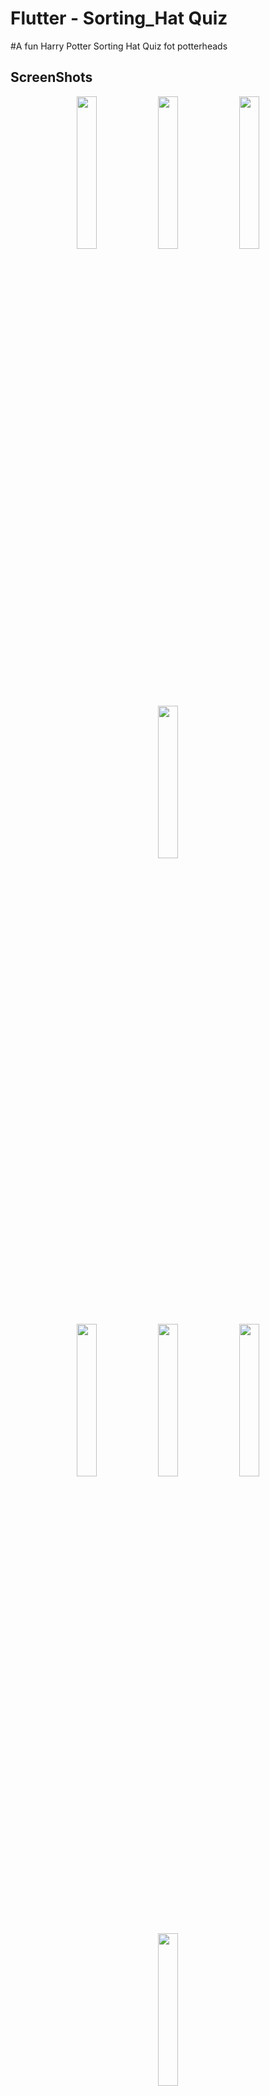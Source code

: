 # Flutter - Sorting_Hat Quiz

#A fun Harry Potter Sorting Hat Quiz fot potterheads


## ScreenShots
<p align="center">
<img src="https://github.com/palak2665/SortingHat_Quiz-main/blob/main/assets/ScreenShots/ss_1.png?raw=true" width ="25%">
<img src="https://github.com/palak2665/SortingHat_Quiz-main/blob/main/assets/ScreenShots/ss_2.png?raw=true" width ="25%">
<img src="https://github.com/palak2665/SortingHat_Quiz-main/blob/main/assets/ScreenShots/ss_3.png?raw=true" width ="25%">
<img src="https://github.com/palak2665/SortingHat_Quiz-main/blob/main/assets/ScreenShots/ss_4.png?raw=true" width ="25%">
<p align="center"><img src="https://github.com/palak2665/SortingHat_Quiz-main/blob/main/assets/ScreenShots/ss_5.png?raw=true" width ="25%">
<img src="https://github.com/palak2665/SortingHat_Quiz-main/blob/main/assets/ScreenShots/ss_6.png?raw=true" width ="25%">
<img src="https://github.com/palak2665/SortingHat_Quiz-main/blob/main/assets/ScreenShots/ss_17.png?raw=true" width ="25%">
<img src="https://github.com/palak2665/SortingHat_Quiz-main/blob/main/assets/ScreenShots/ss_8.png?raw=true" width ="25%">
</p>

# Harry-Potter Sorting-Hat Quiz

A new Flutter project.

## Getting Started

This project is a starting point for a Flutter application.

A few resources to get you started if this is your first Flutter project:

- [Lab: Write your first Flutter app](https://docs.flutter.dev/get-started/codelab)
- [Cookbook: Useful Flutter samples](https://docs.flutter.dev/cookbook)

For help getting started with Flutter development, view the
[online documentation](https://docs.flutter.dev/), which offers tutorials,
samples, guidance on mobile development, and a full API reference.
